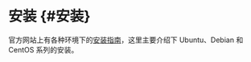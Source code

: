 # 安装 {#安装}

官方网站上有各种环境下的[安装指南](https://docs.docker.com/installation/#installation)，这里主要介绍下 Ubuntu、Debian 和 CentOS 系列的安装。

